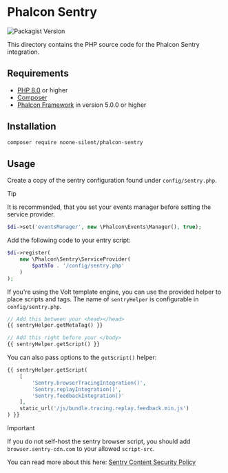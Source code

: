 # Phalcon Sentry

![Packagist Version](https://img.shields.io/packagist/v/noone-silent/phalcon-sentry)

This directory contains the PHP source code for the Phalcon Sentry integration.

## Requirements

- [PHP 8.0](https://www.php.net/) or higher
- [Composer](https://getcomposer.org/)
- [Phalcon Framework](https://phalcon.io) in version 5.0.0 or higher

## Installation

```Bash
composer require noone-silent/phalcon-sentry
```

## Usage

Create a copy of the sentry configuration found under `config/sentry.php`.

> [!TIP]
> It is recommended, that you set your events manager before setting the service provider.

```php
$di->set('eventsManager', new \Phalcon\Events\Manager(), true);
```

Add the following code to your entry script:

```php
$di->register(
    new \Phalcon\Sentry\ServiceProvider(
        $pathTo . '/config/sentry.php'
    )
);
```

If you're using the Volt template engine, you can use the provided helper to place scripts and tags.
The name of `sentryHelper` is configurable in `config/sentry.php`.

```php
// Add this between your <head></head>
{{ sentryHelper.getMetaTag() }}
```

```php
// Add this right before your </body>
{{ sentryHelper.getScript() }}
```

You can also pass options to the `getScript()` helper:

```php
{{ sentryHelper.getScript(
    [
        'Sentry.browserTracingIntegration()',
        'Sentry.replayIntegration()',
        'Sentry.feedbackIntegration()'
    ],
    static_url('/js/bundle.tracing.replay.feedback.min.js')
) }}
```

> [!IMPORTANT]
> If you do not self-host the sentry browser script,
> you should add `browser.sentry-cdn.com` to your allowed `script-src`.
>
> You can read more about this here: [Sentry Content Security Policy](https://docs.sentry.io/platforms/javascript/install/loader/#content-security-policy)
